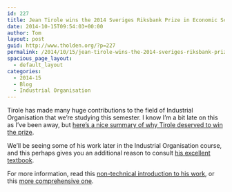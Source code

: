 ```yaml
---
id: 227
title: Jean Tirole wins the 2014 Sveriges Riksbank Prize in Economic Sciences in Memory of Alfred Nobel
date: 2014-10-15T09:54:03+00:00
author: Tom
layout: post
guid: http://www.tholden.org/?p=227
permalink: /2014/10/15/jean-tirole-wins-the-2014-sveriges-riksbank-prize-in-economic-sciences-in-memory-of-alfred-nobel/
spacious_page_layout:
  - default_layout
categories:
  - 2014-15
  - Blog
  - Industrial Organisation
---
```

Tirole has made many huge contributions to the field of Industrial Organisation that we&#8217;re studying this semester. I know I&#8217;m a bit late on this as I&#8217;ve been away, but <a title="Jean Tirole's Nobel" href="http://www.newyorker.com/news/john-cassidy/worthy-economics-nobel-jean-tirole" target="_blank">here&#8217;s a nice summary of why Tirole deserved to win the prize</a>.

We&#8217;ll be seeing some of his work later in the Industrial Organisation course, and this perhaps gives you an additional reason to consult <a href="http://www.amazon.co.uk/gp/product/0262200716/ref=as_li_ss_tl?ie=UTF8&camp=1634&creative=19450&creativeASIN=0262200716&linkCode=as2&tag=tholdenorg-21" target="_blank">his excellent textbook</a>.

For more information, read this <a href="http://www.nobelprize.org/nobel_prizes/economic-sciences/laureates/2014/popular-economicsciences2014.pdf" target="_blank">non-technical introduction to his work</a>, or this <a href="http://www.nobelprize.org/nobel_prizes/economic-sciences/laureates/2014/advanced-economicsciences2014.pdf" target="_blank">more comprehensive one</a>.